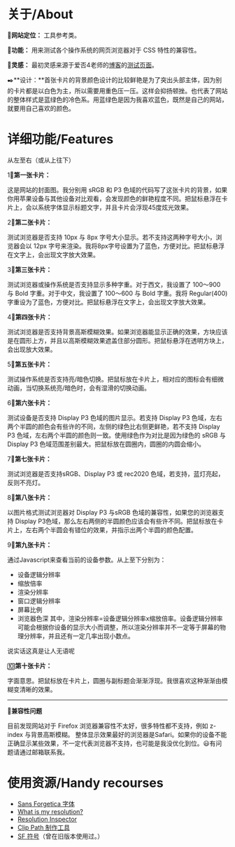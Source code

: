 # 关于/About
🔧**网站定位：** 工具参考类。

🧪**功能：** 用来测试各个操作系统的网页浏览器对于 CSS 特性的兼容性。

🔮**灵感：** 最初灵感来源于爱否4老师的[博客](https://frankseptillion.com)的[测试页面](https://frankseptillion.com/test/)。

✒️**设计：**首张卡片的背景颜色设计的比较鲜艳是为了突出头部主体，因为别的卡片都是以白色为主，所以需要用重色压一压。这样会抑扬顿挫。也代表了网站的整体样式是蓝绿色的冷色系。用蓝绿色是因为我喜欢蓝色，既然是自己的网站，就要用自己喜欢的颜色。

# 详细功能/Features

从左至右（或从上往下）

1⃣️**第一张卡片：**

这是网站的封面图。我分别用 sRGB 和 P3 色域的代码写了这张卡片的背景，如果你用苹果设备与其他设备对比观看，会发现颜色的鲜艳程度不同。把鼠标悬浮在卡片上，会以系统字体显示标题文字，并且卡片会浮现45度炫光效果。

2⃣️**第二张卡片：**

测试浏览器是否支持 10px 与 8px 字号大小显示。若不支持这两种字号大小，浏览器会以 12px 字号来渲染。我将8px字号设置为了蓝色，方便对比。把鼠标悬浮在文字上，会出现文字放大效果。

3⃣️**第三张卡片：**

测试浏览器或操作系统是否支持显示多种字重。对于西文，我设置了 100～900 与 Bold 字重。对于中文，我设置了 100～600 与 Bold 字重。我将 Regular(400) 字重设为了蓝色，方便对比。把鼠标悬浮在文字上，会出现文字放大效果。

4⃣️**第四张卡片：**

测试浏览器是否支持背景高斯模糊效果。如果浏览器能显示正确的效果，方块应该是在圆形上方，并且以高斯模糊效果遮盖住部分圆形。把鼠标悬浮在透明方块上，会出现放大效果。

5⃣️**第五张卡片：**

测试操作系统是否支持亮/暗色切换。把鼠标放在卡片上，相对应的图标会有细微动画，当切换系统亮/暗色时，会有湿滑的切换动画。

6⃣️**第六张卡片：**

测试设备是否支持 Display P3 色域的图片显示。若支持 Display P3 色域，左右两个半圆的颜色会有些许的不同，左侧的绿色比右侧更鲜艳，若不支持 Display P3 色域，左右两个半圆的颜色则一致。使用绿色作为对比是因为绿色的 sRGB 与 Display P3 色域范围差别最大。把鼠标放在圆圈内，圆圈的内圆会缩小。

7⃣️**第七张卡片：**

测试浏览器是否支持sRGB、Display P3 或 rec2020 色域，若支持，蓝灯亮起，反则不亮灯。

8⃣️**第八张卡片：**

以图片格式测试浏览器对 Display P3 与sRGB 色域的兼容性，如果您的浏览器支持 Display P3色域，那么左右两侧的半圆颜色应该会有些许不同。把鼠标放在卡片上，左右两个半圆会有错位的效果，并指示出两个半圆的颜色配置。

9⃣️**第九张卡片：**

通过Javascript来查看当前的设备参数。从上至下分别为：
- 设备逻辑分辨率
- 缩放倍率
- 渲染分辨率
- 窗口逻辑分辨率
- 屏幕比例
- 浏览器色深
其中，渲染分辨率=设备逻辑分辨率x缩放倍率。设备逻辑分辨率可能会根据你设备的显示大小而调整，所以渲染分辨率并不一定等于屏幕的物理分辨率，并且还有一定几率出现小数点。

说实话这真是让人无语呢

🔟**第十张卡片：**

字面意思。把鼠标放在卡片上，圆圈与副标题会渐渐浮现。我很喜欢这种渐渐由模糊变清晰的效果。
<hr>

🧩**兼容性问题**

目前发现网站对于 Firefox 浏览器兼容性不太好，很多特性都不支持，例如 z-index 与背景高斯模糊。
整体显示效果最好的浏览器是Safari。如果你的设备不能正确显示某些效果，不一定代表浏览器不支持，也可能是我没优化到位。😃有问题请通过邮箱联系我。

# 使用资源/Handy recourses
- [Sans Forgetica 字体](https://sansforgetica.rmit.edu.au/)
- [What is my resolution?](https://whatismyresolution.com/)
- [Resolution Inspector](http://dev.jeffersonscher.com/resolution.html)
- [Clip Path 制作工具](https://bennettfeely.com/clippy/)
- [SF 符号](https://developer.apple.com/sf-symbols/)（曾在旧版本使用过。）
